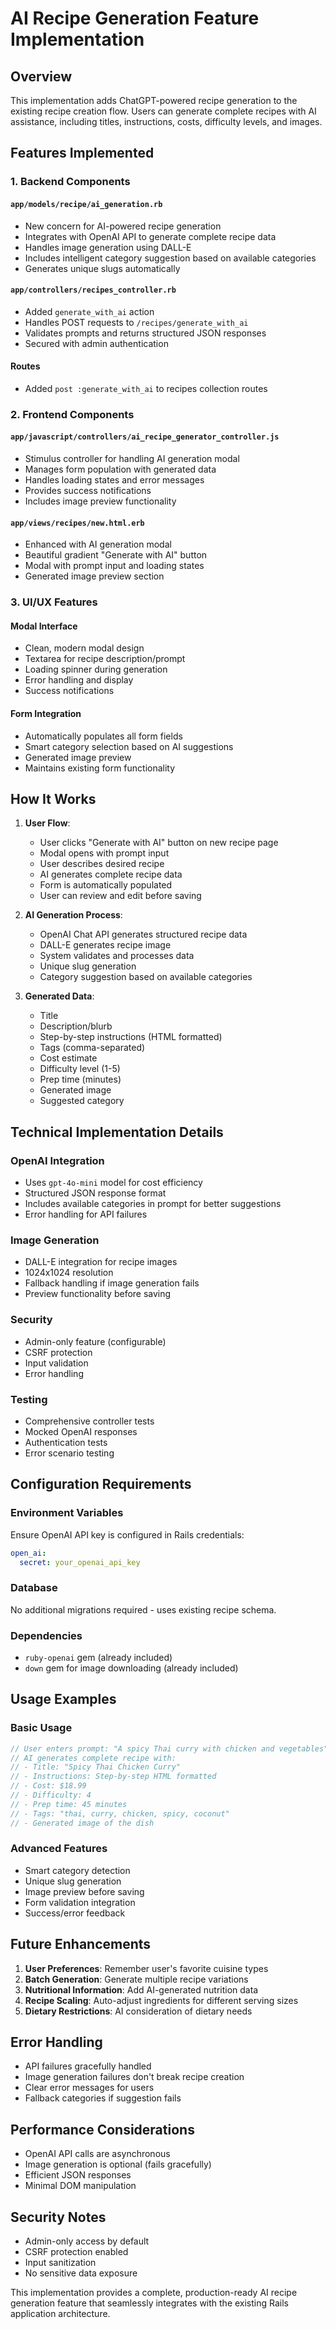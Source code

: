 # AI Recipe Generation Feature Implementation

## Overview
This implementation adds ChatGPT-powered recipe generation to the existing recipe creation flow. Users can generate complete recipes with AI assistance, including titles, instructions, costs, difficulty levels, and images.

## Features Implemented

### 1. Backend Components

#### `app/models/recipe/ai_generation.rb`
- New concern for AI-powered recipe generation
- Integrates with OpenAI API to generate complete recipe data
- Handles image generation using DALL-E
- Includes intelligent category suggestion based on available categories
- Generates unique slugs automatically

#### `app/controllers/recipes_controller.rb`
- Added `generate_with_ai` action
- Handles POST requests to `/recipes/generate_with_ai`
- Validates prompts and returns structured JSON responses
- Secured with admin authentication

#### Routes
- Added `post :generate_with_ai` to recipes collection routes

### 2. Frontend Components

#### `app/javascript/controllers/ai_recipe_generator_controller.js`
- Stimulus controller for handling AI generation modal
- Manages form population with generated data
- Handles loading states and error messages
- Provides success notifications
- Includes image preview functionality

#### `app/views/recipes/new.html.erb`
- Enhanced with AI generation modal
- Beautiful gradient "Generate with AI" button
- Modal with prompt input and loading states
- Generated image preview section

### 3. UI/UX Features

#### Modal Interface
- Clean, modern modal design
- Textarea for recipe description/prompt
- Loading spinner during generation
- Error handling and display
- Success notifications

#### Form Integration
- Automatically populates all form fields
- Smart category selection based on AI suggestions
- Generated image preview
- Maintains existing form functionality

## How It Works

1. **User Flow**:
   - User clicks "Generate with AI" button on new recipe page
   - Modal opens with prompt input
   - User describes desired recipe
   - AI generates complete recipe data
   - Form is automatically populated
   - User can review and edit before saving

2. **AI Generation Process**:
   - OpenAI Chat API generates structured recipe data
   - DALL-E generates recipe image
   - System validates and processes data
   - Unique slug generation
   - Category suggestion based on available categories

3. **Generated Data**:
   - Title
   - Description/blurb
   - Step-by-step instructions (HTML formatted)
   - Tags (comma-separated)
   - Cost estimate
   - Difficulty level (1-5)
   - Prep time (minutes)
   - Generated image
   - Suggested category

## Technical Implementation Details

### OpenAI Integration
- Uses `gpt-4o-mini` model for cost efficiency
- Structured JSON response format
- Includes available categories in prompt for better suggestions
- Error handling for API failures

### Image Generation
- DALL-E integration for recipe images
- 1024x1024 resolution
- Fallback handling if image generation fails
- Preview functionality before saving

### Security
- Admin-only feature (configurable)
- CSRF protection
- Input validation
- Error handling

### Testing
- Comprehensive controller tests
- Mocked OpenAI responses
- Authentication tests
- Error scenario testing

## Configuration Requirements

### Environment Variables
Ensure OpenAI API key is configured in Rails credentials:
```yaml
open_ai:
  secret: your_openai_api_key
```

### Database
No additional migrations required - uses existing recipe schema.

### Dependencies
- `ruby-openai` gem (already included)
- `down` gem for image downloading (already included)

## Usage Examples

### Basic Usage
```javascript
// User enters prompt: "A spicy Thai curry with chicken and vegetables"
// AI generates complete recipe with:
// - Title: "Spicy Thai Chicken Curry"
// - Instructions: Step-by-step HTML formatted
// - Cost: $18.99
// - Difficulty: 4
// - Prep time: 45 minutes
// - Tags: "thai, curry, chicken, spicy, coconut"
// - Generated image of the dish
```

### Advanced Features
- Smart category detection
- Unique slug generation
- Image preview before saving
- Form validation integration
- Success/error feedback

## Future Enhancements

1. **User Preferences**: Remember user's favorite cuisine types
2. **Batch Generation**: Generate multiple recipe variations
3. **Nutritional Information**: Add AI-generated nutrition data
4. **Recipe Scaling**: Auto-adjust ingredients for different serving sizes
5. **Dietary Restrictions**: AI consideration of dietary needs

## Error Handling

- API failures gracefully handled
- Image generation failures don't break recipe creation
- Clear error messages for users
- Fallback categories if suggestion fails

## Performance Considerations

- OpenAI API calls are asynchronous
- Image generation is optional (fails gracefully)
- Efficient JSON responses
- Minimal DOM manipulation

## Security Notes

- Admin-only access by default
- CSRF protection enabled
- Input sanitization
- No sensitive data exposure

This implementation provides a complete, production-ready AI recipe generation feature that seamlessly integrates with the existing Rails application architecture.